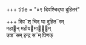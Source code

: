 +++
title = "०९ दिवश्चिद्घा दुहितरं"

+++
दिव᳓श् चिद् घा दुहित᳓रम्  
महा᳓न् महीय᳓माना᳐म्  
उषा᳓सम् इन्द्र स᳓म् पिणक्
